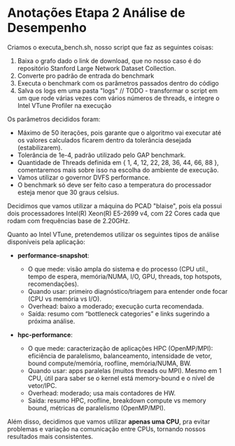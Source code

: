 # Anotações Etapa 2 Análise de Desempenho

Criamos o executa_bench.sh, nosso script que faz as seguintes coisas:
1. Baixa o grafo dado o link de download, que no nosso caso é do repositório Stanford Large Network Dataset Collection.
2. Converte pro padrão de entrada do benchmark
3. Executa o benchmark com os parâmetros passados dentro do código
4. Salva os logs em uma pasta "logs"
// TODO - transformar o script em um que rode várias vezes com vários números de threads, e integre o Intel VTune Profiler na execução

Os parâmetros decididos foram:
- Máximo de 50 iterações, pois garante que o algoritmo vai executar até os valores calculados ficarem dentro da tolerância desejada (estabilizarem).
- Tolerância de 1e-4, padrão utilizado pelo GAP benchmark.
- Quantidade de Threads definida em { 1, 4, 12, 22, 28, 36, 44, 66, 88 }, comentaremos mais sobre isso na escolha do ambiente de execução.
- Vamos utilizar o governor DVFS performance.
- O benchmark só deve ser feito caso a temperatura do processador esteja menor que 30 graus celsius.

Decidimos que vamos utilizar a máquina do PCAD "blaise", pois ela possui dois processadores Intel(R) Xeon(R) E5-2699 v4, com 22 Cores cada que rodam com frequências base de 2.20GHz.

Quanto ao Intel VTune, pretendemos utilizar os seguintes tipos de análise disponíveis pela aplicação:
- **performance-snapshot**:
    - O que mede: visão ampla do sistema e do processo (CPU util., tempo de espera, memória/NUMA, I/O, GPU, threads, top hotspots, recomendações).
    - Quando usar: primeiro diagnóstico/triagem para entender onde focar (CPU vs memória vs I/O).
    - Overhead: baixo a moderado; execução curta recomendada.
    - Saída: resumo com “bottleneck categories” e links sugerindo a próxima análise.

- **hpc-performance**:
    - O que mede: caracterização de aplicações HPC (OpenMP/MPI): eficiência de paralelismo, balanceamento, intensidade de vetor, bound compute/memória, roofline, memória/NUMA, BW.
    - Quando usar: apps paralelas (muitos threads ou MPI). Mesmo em 1 CPU, útil para saber se o kernel está memory-bound e o nível de vetor/IPC.
    - Overhead: moderado; usa mais contadores de HW.
    - Saída: resumo HPC, roofline, breakdown compute vs memory bound, métricas de paralelismo (OpenMP/MPI).

Além disso, decidimos que vamos utilizar **apenas uma CPU**, pra evitar problemas e variação na comunicação entre CPUs, tornando nossos resultados mais consistentes.